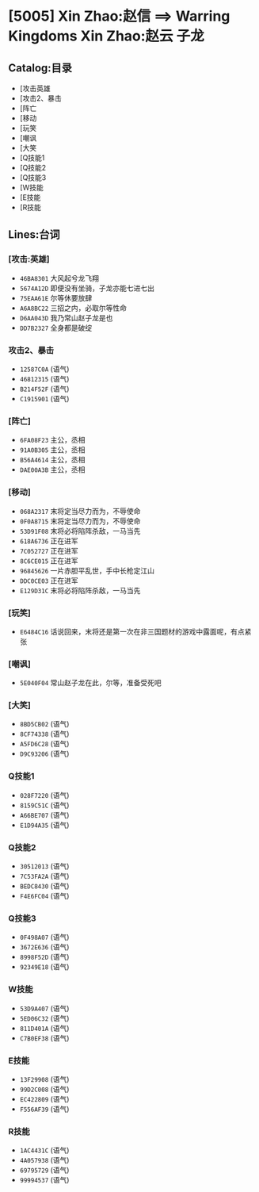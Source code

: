 # [5005] Xin Zhao:赵信 ==> Warring Kingdoms Xin Zhao:赵云 子龙

## Catalog:目录
* [攻击英雄
* [攻击2、暴击
* [阵亡
* [移动
* [玩笑
* [嘲讽
* [大笑
* [Q技能1
* [Q技能2
* [Q技能3
* [W技能
* [E技能
* [R技能

## Lines:台词
### **[攻击:英雄]**
- `46BA8301` 大风起兮龙飞翔
- `5674A12D` 即便没有坐骑，子龙亦能七进七出
- `75EAA61E` 尔等休要放肆
- `A6A8BC22` 三招之内，必取尔等性命
- `D6AA043D` 我乃常山赵子龙是也
- `DD7B2327` 全身都是破绽

### **攻击2、暴击**
- `12587C0A` (语气)
- `46812315` (语气)
- `B214F52F` (语气)
- `C1915901` (语气)

### **[阵亡]**
- `6FA08F23` 主公，丞相
- `91A0B305` 主公，丞相
- `B56A4614` 主公，丞相
- `DAE00A3B` 主公，丞相

### **[移动]**
- `068A2317` 末将定当尽力而为，不辱使命
- `0F0A8715` 末将定当尽力而为，不辱使命
- `53D91F08` 末将必将陷阵杀敌，一马当先
- `618A6736` 正在进军
- `7C052727` 正在进军
- `8C6CE015` 正在进军
- `96845626` 一片赤胆平乱世，手中长枪定江山
- `DDC0CE03` 正在进军
- `E129D31C` 末将必将陷阵杀敌，一马当先

### **[玩笑]**
- `E6484C16` 话说回来，末将还是第一次在非三国题材的游戏中露面呢，有点紧张

### **[嘲讽]**
- `5E040F04` 常山赵子龙在此，尔等，准备受死吧

### **[大笑]**
- `8BD5CB02` (语气)
- `8CF74338` (语气)
- `A5FD6C28` (语气)
- `D9C93206` (语气)

### **Q技能1**
- `028F7220` (语气)
- `8159C51C` (语气)
- `A66BE707` (语气)
- `E1D94A35` (语气)

### **Q技能2**
- `30512013` (语气)
- `7C53FA2A` (语气)
- `BEDC8430` (语气)
- `F4E6FC04` (语气)

### **Q技能3**
- `0F498A07` (语气)
- `3672E636` (语气)
- `8998F52D` (语气)
- `92349E18` (语气)

### **W技能**
- `53D9A407` (语气)
- `5ED06C32` (语气)
- `811D401A` (语气)
- `C7B0EF38` (语气)

### **E技能**
- `13F29908` (语气)
- `99D2C008` (语气)
- `EC422809` (语气)
- `F556AF39` (语气)

### **R技能**
- `1AC4431C` (语气)
- `4A057938` (语气)
- `69795729` (语气)
- `99994537` (语气)